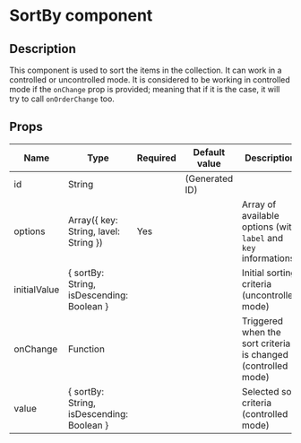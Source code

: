 # SortBy component

## Description
This component is used to sort the items in the collection.
It can work in a controlled or uncontrolled mode. It is considered to be working in controlled mode if the `onChange` prop is provided; meaning that if it is the case, it will try to call `onOrderChange` too.

## Props

| Name              | Type                                      | Required | Default value  | Description                                                                                                             |
| ----------------- | ----------------------------------------- | -------- | -------------- | ----------------------------------------------------------------------------------------------------------------------- |
| id                | String                                    |          | (Generated ID) |                                                                                                                         |
| options           | Array({ key: String, lavel: String })     | Yes      |                | Array of available options (with `label` and `key` informations)                                                        |
| initialValue      | { sortBy: String, isDescending: Boolean } |          |                | Initial sorting criteria                      (uncontrolled mode)                                                       |
| onChange          | Function                                  |          |                | Triggered when the sort criteria is changed   (controlled mode)                                                         |
| value             | { sortBy: String, isDescending: Boolean } |          |                | Selected sort criteria                        (controlled mode)                                                         |

